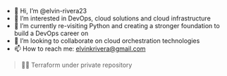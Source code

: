 - 👋 Hi, I’m @elvin-rivera23
- 👀 I’m interested in DevOps, cloud solutions and cloud infrastructure
- 🌱 I’m currently re-visiting Python and creating a stronger foundation to build a DevOps career on
- 💞️ I’m looking to collaborate on cloud orchestration technologies
- 📫 How to reach me: elvinkrivera@gmail.com
> 🥷🏽 Terraform under private repository
<!---
elvin-rivera23/elvin-rivera23 is a ✨ special ✨ repository because its `README.md` (this file) appears on your GitHub profile.
You can click the Preview link to take a look at your changes.
--->
